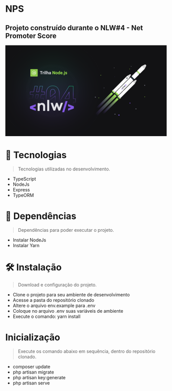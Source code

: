 # NPS
## Projeto construído durante o NLW#4 -  Net Promoter Score

<img src="/public/github/nlw4.png" alt="NLW#4"/>

# :rocket: Tecnologias
> Tecnologias utilizadas no desenvolvimento.
- TypeScript
- NodeJs
- Express
- TypeORM

# :link: Dependências
> Dependências para poder executar o projeto.
- Instalar NodeJs
- Instalar Yarn

# :hammer_and_wrench: Instalação
> Download e configuração do projeto.

- Clone o projeto para seu ambiente de desenvolvimento
- Acesse a pasta do repositório clonado
- Altere o arquivo env.example para .env
- Coloque no arquivo .env suas variáveis de ambiente
- Execute o comando: yarn install

# Inicialização
> Execute os comando abaixo em sequência, dentro do repositório clonado.

- composer update
- php artisan migrate
- php artisan key:generate
- php artisan serve


